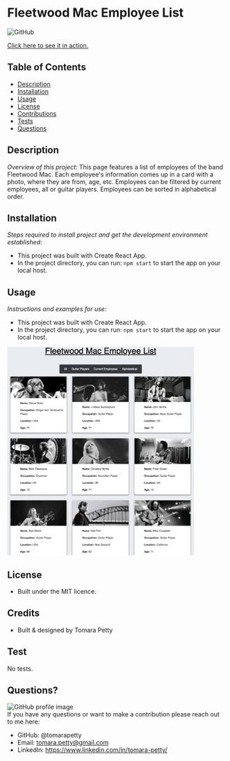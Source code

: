 # Fleetwood Mac Employee List
  
![GitHub](https://img.shields.io/badge/license-GPL-green)

<a href="https://tomarapetty.github.io/Employee-Directory/">Click here to see it in action.</a>

## Table of Contents
* [Description](#description)
* [Installation](#installation)
* [Usage](#usage)
* [License](#license)
* [Contributions](#contributions)
* [Tests](#tests)
* [Questions](#questions)

## Description 
*Overview of this project:* 
This page features a list of employees of the band Fleetwood Mac. Each employee's information comes up in a card with a photo, where they are from, age, etc. Employees can be filtered by current employees, all or guitar players. Employees can be sorted in alphabetical order.

## Installation
*Steps required to install project and get the development environment established:*
* This project was built with Create React App. 
* In the project directory, you can run: `npm start` to start the app on your local host. 

## Usage
*Instructions and examples for use:* 
* This project was built with Create React App. 
* In the project directory, you can run: `npm start` to start the app on your local host. 

<img src="public/images/FMEL.gif">

## License 
* Built under the MIT licence.

## Credits
* Built & designed by Tomara Petty

## Test
No tests.

## Questions?
<img src="https://avatars0.githubusercontent.com/u/65513543?s=460&u=20bf726727263d5c2cb42b357ae261aff2a38e6e&v=4" alt="GitHub profile image">
<br>
If you have any questions or want to make a contribution please reach out to me here: 

* GitHub: @tomarapetty 
* Email: tomara.petty@gmail.com
* LinkedIn: https://www.linkedin.com/in/tomara-petty/
